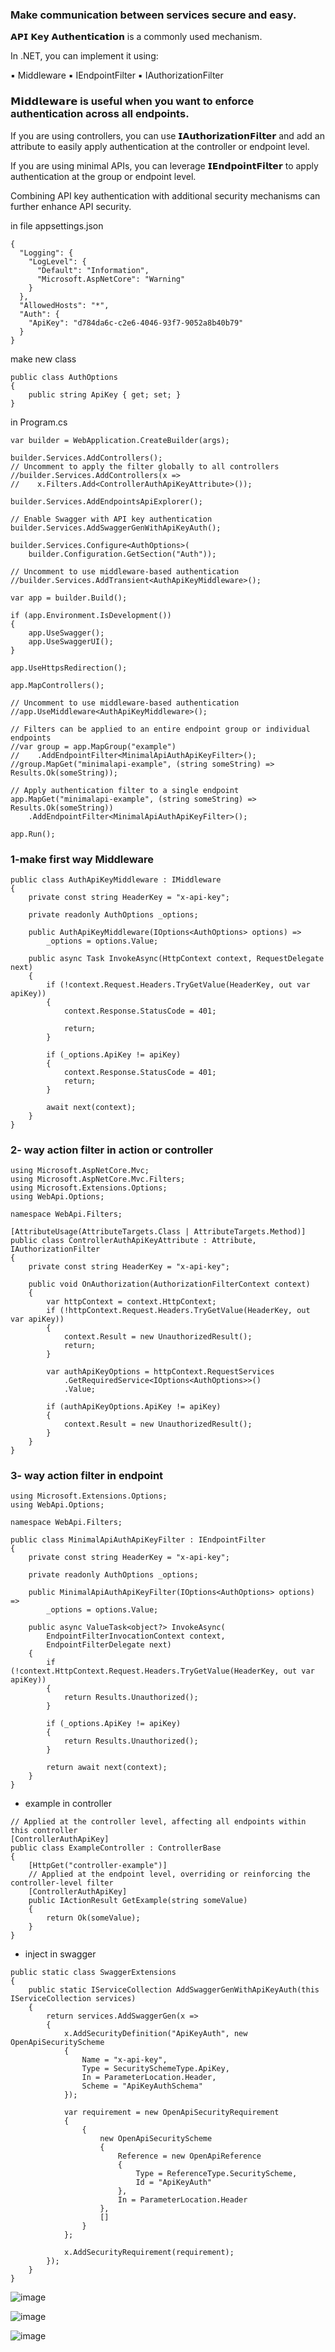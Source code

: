 ###   Make communication between services secure and easy.

𝗔𝗣𝗜 𝗞𝗲𝘆 𝗔𝘂𝘁𝗵𝗲𝗻𝘁𝗶𝗰𝗮𝘁𝗶𝗼𝗻 is a commonly used mechanism.

In .NET, you can implement it using:

▪ Middleware
▪ IEndpointFilter
▪ IAuthorizationFilter

###   𝗠𝗶𝗱𝗱𝗹𝗲𝘄𝗮𝗿𝗲 is useful when you want to enforce authentication across all endpoints.

If you are using controllers, you can use 𝗜𝗔𝘂𝘁𝗵𝗼𝗿𝗶𝘇𝗮𝘁𝗶𝗼𝗻𝗙𝗶𝗹𝘁𝗲𝗿 and add an attribute to easily apply authentication at the controller or endpoint level.

If you are using minimal APIs, you can leverage 𝗜𝗘𝗻𝗱𝗽𝗼𝗶𝗻𝘁𝗙𝗶𝗹𝘁𝗲𝗿 to apply authentication at the group or endpoint level.

Combining API key authentication with additional security mechanisms can further enhance API security.

in file appsettings.json
```
{
  "Logging": {
    "LogLevel": {
      "Default": "Information",
      "Microsoft.AspNetCore": "Warning"
    }
  },
  "AllowedHosts": "*",
  "Auth": {
    "ApiKey": "d784da6c-c2e6-4046-93f7-9052a8b40b79"
  }
}
```
make new class 
```
public class AuthOptions
{
    public string ApiKey { get; set; }
}
```
in Program.cs
```
var builder = WebApplication.CreateBuilder(args);

builder.Services.AddControllers();
// Uncomment to apply the filter globally to all controllers
//builder.Services.AddControllers(x =>
//    x.Filters.Add<ControllerAuthApiKeyAttribute>());

builder.Services.AddEndpointsApiExplorer();

// Enable Swagger with API key authentication
builder.Services.AddSwaggerGenWithApiKeyAuth();

builder.Services.Configure<AuthOptions>(
    builder.Configuration.GetSection("Auth"));

// Uncomment to use middleware-based authentication
//builder.Services.AddTransient<AuthApiKeyMiddleware>();

var app = builder.Build();

if (app.Environment.IsDevelopment())
{
    app.UseSwagger();
    app.UseSwaggerUI();
}

app.UseHttpsRedirection();

app.MapControllers();

// Uncomment to use middleware-based authentication
//app.UseMiddleware<AuthApiKeyMiddleware>();

// Filters can be applied to an entire endpoint group or individual endpoints
//var group = app.MapGroup("example")
//    .AddEndpointFilter<MinimalApiAuthApiKeyFilter>();
//group.MapGet("minimalapi-example", (string someString) => Results.Ok(someString));

// Apply authentication filter to a single endpoint
app.MapGet("minimalapi-example", (string someString) => Results.Ok(someString))
    .AddEndpointFilter<MinimalApiAuthApiKeyFilter>();

app.Run();
```
###    1-make first way Middleware
```
public class AuthApiKeyMiddleware : IMiddleware
{
    private const string HeaderKey = "x-api-key";

    private readonly AuthOptions _options;

    public AuthApiKeyMiddleware(IOptions<AuthOptions> options) =>
        _options = options.Value;

    public async Task InvokeAsync(HttpContext context, RequestDelegate next)
    {
        if (!context.Request.Headers.TryGetValue(HeaderKey, out var apiKey))
        {
            context.Response.StatusCode = 401;
            
            return;
        }

        if (_options.ApiKey != apiKey)
        {
            context.Response.StatusCode = 401;
            return;
        }

        await next(context);
    }
}
```
###   2- way action filter in action or controller 
```
using Microsoft.AspNetCore.Mvc;
using Microsoft.AspNetCore.Mvc.Filters;
using Microsoft.Extensions.Options;
using WebApi.Options;

namespace WebApi.Filters;

[AttributeUsage(AttributeTargets.Class | AttributeTargets.Method)]
public class ControllerAuthApiKeyAttribute : Attribute, IAuthorizationFilter
{
    private const string HeaderKey = "x-api-key";

    public void OnAuthorization(AuthorizationFilterContext context)
    {
        var httpContext = context.HttpContext;
        if (!httpContext.Request.Headers.TryGetValue(HeaderKey, out var apiKey))
        {
            context.Result = new UnauthorizedResult();
            return;
        }

        var authApiKeyOptions = httpContext.RequestServices
            .GetRequiredService<IOptions<AuthOptions>>()
            .Value;

        if (authApiKeyOptions.ApiKey != apiKey)
        {
            context.Result = new UnauthorizedResult();
        }
    }
}
```
###    3- way action filter in endpoint
```
using Microsoft.Extensions.Options;
using WebApi.Options;

namespace WebApi.Filters;

public class MinimalApiAuthApiKeyFilter : IEndpointFilter
{
    private const string HeaderKey = "x-api-key";

    private readonly AuthOptions _options;

    public MinimalApiAuthApiKeyFilter(IOptions<AuthOptions> options) =>
        _options = options.Value;

    public async ValueTask<object?> InvokeAsync(
        EndpointFilterInvocationContext context,
        EndpointFilterDelegate next)
    {
        if (!context.HttpContext.Request.Headers.TryGetValue(HeaderKey, out var apiKey))
        {
            return Results.Unauthorized();
        }

        if (_options.ApiKey != apiKey)
        {
            return Results.Unauthorized();
        }

        return await next(context);
    }
}
```
- example in controller 
``` 
// Applied at the controller level, affecting all endpoints within this controller
[ControllerAuthApiKey]
public class ExampleController : ControllerBase
{
    [HttpGet("controller-example")]
    // Applied at the endpoint level, overriding or reinforcing the controller-level filter
    [ControllerAuthApiKey]
    public IActionResult GetExample(string someValue)
    {
        return Ok(someValue);
    }
}
```
- inject in swagger 
```
public static class SwaggerExtensions
{
    public static IServiceCollection AddSwaggerGenWithApiKeyAuth(this IServiceCollection services)
    {
        return services.AddSwaggerGen(x =>
        {
            x.AddSecurityDefinition("ApiKeyAuth", new OpenApiSecurityScheme
            {
                Name = "x-api-key",
                Type = SecuritySchemeType.ApiKey,
                In = ParameterLocation.Header,
                Scheme = "ApiKeyAuthSchema"
            });

            var requirement = new OpenApiSecurityRequirement
            {
                {
                    new OpenApiSecurityScheme
                    {
                        Reference = new OpenApiReference
                        {
                            Type = ReferenceType.SecurityScheme,
                            Id = "ApiKeyAuth"
                        },
                        In = ParameterLocation.Header
                    },
                    []
                }
            };

            x.AddSecurityRequirement(requirement);
        });
    }
}
```
![image](https://github.com/user-attachments/assets/e1aa4ac8-9072-4eb1-9dbe-c87400d0d55f)

![image](https://github.com/user-attachments/assets/5db0f16a-1a91-429f-88bf-d759cabb2767)

![image](https://github.com/user-attachments/assets/2c54bf6f-c010-41ef-a247-561cbdee73d1)
